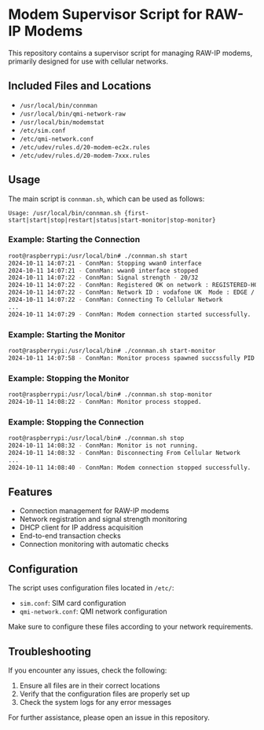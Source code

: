 # Modem Supervisor Script for RAW-IP Modems

This repository contains a supervisor script for managing RAW-IP modems, primarily designed for use with cellular networks.

## Included Files and Locations

- `/usr/local/bin/connman`
- `/usr/local/bin/qmi-network-raw`
- `/usr/local/bin/modemstat`
- `/etc/sim.conf`
- `/etc/qmi-network.conf`
- `/etc/udev/rules.d/20-modem-ec2x.rules`
- `/etc/udev/rules.d/20-modem-7xxx.rules`

## Usage

The main script is `connman.sh`, which can be used as follows:

```
Usage: /usr/local/bin/connman.sh {first-start|start|stop|restart|status|start-monitor|stop-monitor}
```

### Example: Starting the Connection

```bash
root@raspberrypi:/usr/local/bin# ./connman.sh start
2024-10-11 14:07:21 - ConnMan: Stopping wwan0 interface
2024-10-11 14:07:21 - ConnMan: wwan0 interface stopped
2024-10-11 14:07:22 - ConnMan: Signal strength - 20/32
2024-10-11 14:07:22 - ConnMan: Registered OK on network : REGISTERED-HOME
2024-10-11 14:07:22 - ConnMan: Network ID : vodafone UK  Mode : EDGE / GSM 900
2024-10-11 14:07:22 - ConnMan: Connecting To Cellular Network
...
2024-10-11 14:07:29 - ConnMan: Modem connection started successfully.
```

### Example: Starting the Monitor

```bash
root@raspberrypi:/usr/local/bin# ./connman.sh start-monitor
2024-10-11 14:07:58 - ConnMan: Monitor process spawned succssfully PID 16541
```

### Example: Stopping the Monitor

```bash
root@raspberrypi:/usr/local/bin# ./connman.sh stop-monitor
2024-10-11 14:08:22 - ConnMan: Monitor process stopped.
```

### Example: Stopping the Connection

```bash
root@raspberrypi:/usr/local/bin# ./connman.sh stop
2024-10-11 14:08:32 - ConnMan: Monitor is not running.
2024-10-11 14:08:32 - ConnMan: Disconnecting From Cellular Network
...
2024-10-11 14:08:40 - ConnMan: Modem connection stopped successfully.
```

## Features

- Connection management for RAW-IP modems
- Network registration and signal strength monitoring
- DHCP client for IP address acquisition
- End-to-end transaction checks
- Connection monitoring with automatic checks

## Configuration

The script uses configuration files located in `/etc/`:

- `sim.conf`: SIM card configuration
- `qmi-network.conf`: QMI network configuration

Make sure to configure these files according to your network requirements.

## Troubleshooting

If you encounter any issues, check the following:

1. Ensure all files are in their correct locations
2. Verify that the configuration files are properly set up
3. Check the system logs for any error messages

For further assistance, please open an issue in this repository.
